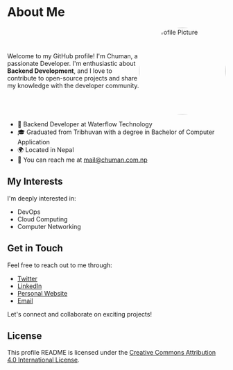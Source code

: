 # About Me
<div style="display: flex; justify-content: space-between; align-items: center;">
  <div style="flex: 1;">
    Welcome to my GitHub profile! I'm Chuman, a passionate Developer. I'm enthusiastic about <b>Backend Development</b>, and I love to contribute to open-source projects and share my knowledge with the developer community.
  </div>
  <div style="width: 200px; height: 200px; overflow: hidden; border-radius: 50%;">
    <img src="https://avatars.githubusercontent.com/u/52157369" alt="My Profile Picture" style="width: 100%; height: 100%; object-fit: cover;">
  </div>
</div>

- 💼 Backend Developer at Waterflow Technology
- 🎓 Graduated from Tribhuvan with a degree in Bachelor of Computer Application
- 🌍 Located in Nepal
- 📧 You can reach me at mail@chuman.com.np

## My Interests

I'm deeply interested in:
- DevOps
- Cloud Computing
- Computer Networking

## Get in Touch

Feel free to reach out to me through:

- [Twitter](https://twitter.com/chumanstha)
- [LinkedIn](https://www.linkedin.com/in/chumanstha)
- [Personal Website](https://www.chuman.com.np)
- [Email](mailto:mail@chuman.com.np)

Let's connect and collaborate on exciting projects!

## License

This profile README is licensed under the [Creative Commons Attribution 4.0 International License](https://creativecommons.org/licenses/by/4.0/).
